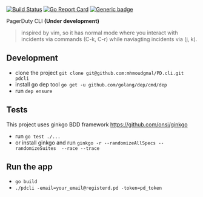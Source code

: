 [![Build Status](https://travis-ci.org/mhmoudgmal/PD.cli.svg?branch=master)](https://travis-ci.org/mhmoudgmal/PD.cli)
[![Go Report Card](https://goreportcard.com/badge/github.com/mhmoudgmal/PD.cli)](https://goreportcard.com/report/github.com/mhmoudgmal/PD.cli)
[![Generic badge](https://img.shields.io/badge/editor-vim-yellowgreen.svg)](https://github.com/mhmoudgmal/PD.cli)

PagerDuty CLI **(Under development)**

> inspired by vim, so it has normal mode where you interact with incidents via commands (C-k, C-r) while naviagting incidents via (j, k).

## Development
- clone the project `git clone git@github.com:mhmoudgmal/PD.cli.git pdcli`
- install go dep tool `go get -u github.com/golang/dep/cmd/dep`
- run `dep ensure`

## Tests
This project uses ginkgo BDD framework https://github.com/onsi/ginkgo

- run `go test ./...`
- or install ginkgo and run `ginkgo -r --randomizeAllSpecs --randomizeSuites  --race --trace` 

## Run the app
- `go build`
- `./pdcli -email=your_email@registerd.pd -token=pd_token`
